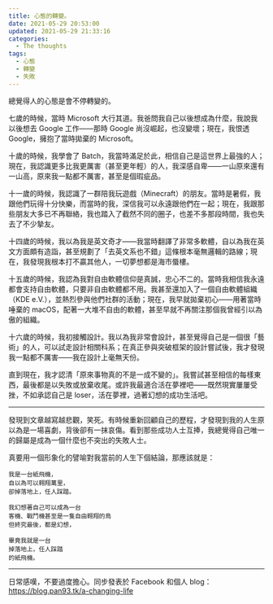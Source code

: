 ```yaml
---
title: 心態的轉變。
date: 2021-05-29 20:53:00
updated: 2021-05-29 21:33:16
categories:
  - The thoughts
tags:
  - 心態
  - 轉變
  - 失敗
---
```


總覺得人的心態是會不停轉變的。

七歲的時候，當時 Microsoft 大行其道。我爸問我自己以後想成為什麼，我說我以後想去 Google 工作——那時 Google 尚沒崛起，也沒變壞；現在，我恨透 Google，擁抱了當時拋棄的 Microsoft。

十歲的時候，我學會了 Batch，我當時滿足於此，相信自己是這世界上最強的人；現在，我認識更多比我更厲害（甚至更年輕）的人，我深感自卑——一山原來還有一山高，原來我一點都不厲害，甚至是個瑕疵品。

十一歲的時候，我認識了一群陪我玩遊戲（Minecraft）的朋友。當時是暑假，我跟他們玩得十分快樂，而當時的我，深信我可以永遠跟他們在一起；現在，我跟那些朋友大多已不再聯絡，我也踏入了截然不同的圈子，也差不多那段時間，我也失去了不少摯友。

十四歲的時候，我以為我是英文奇才——我當時翻譯了非常多軟體，自以為我在英文方面頗有造詣，甚至規劃了「去英文系也不錯」這條根本毫無邏輯的路線；現在，我發現我根本打不贏其他人，一切夢想都是海市蜃樓。

十五歲的時候，我認為我對自由軟體信仰是真誠，忠心不二的。當時我相信我永遠都會支持自由軟體，只要非自由軟體都不用。我甚至還加入了一個自由軟體組織（KDE e.V.），並熱烈參與他們社群的活動；現在，我早就拋棄初心——用著當時唾棄的 macOS，配著一大堆不自由的軟體，甚至早就不再關注那個我曾經引以為傲的組織。

十六歲的時候，我初接觸設計。我以為我非常會設計，甚至覺得自己是一個很「藝術」的人，可以試走設計相關科系；在真正參與突破框架的設計嘗試後，我才發現我一點都不厲害——我在設計上毫無天份。

直到現在，我才認清「原來事物真的不是一成不變的」。我嘗試甚至相信的每樣東西，最後都是以失敗或放棄收尾。或許我最適合活在夢裡吧——既然現實屢屢受挫，不如承認自己是 loser，活在夢裡，過著幻想的成功生活吧。

---

發現到文章越寫越悲觀，笑死。有時候重新回顧自己的歷程，才發現到我的人生原以為是一場喜劇，背後卻有一抹哀傷。看到那些成功人士互捧，我總覺得自己唯一的歸屬是成為一個什麼也不突出的失敗人士。

真要用一個形象化的譬喻對我當前的人生下個結論，那應該就是：

    我是一台紙飛機，
    自以為可以翱翔萬里，
    卻掉落地上，任人踩踏。

    我幻想著自己可以成為一台
    客機、戰鬥機甚至是一隻自由翱翔的鳥
    但終究最後，都是幻想，
    
    畢竟我就是一台
    掉落地上，任人踩踏
    的紙飛機。

---

日常感嘆，不要過度擔心。同步發表於 Facebook 和個人 blog：https://blog.pan93.tk/a-changing-life